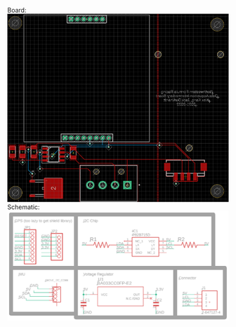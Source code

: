 Board:
![Screenshot of the intermediary daughter PCB's layout](/Images/daughter_board.png)
Schematic:
![Screenshot of the intermediary daughter board's schematic](/Images/daughter_schematic.png)
